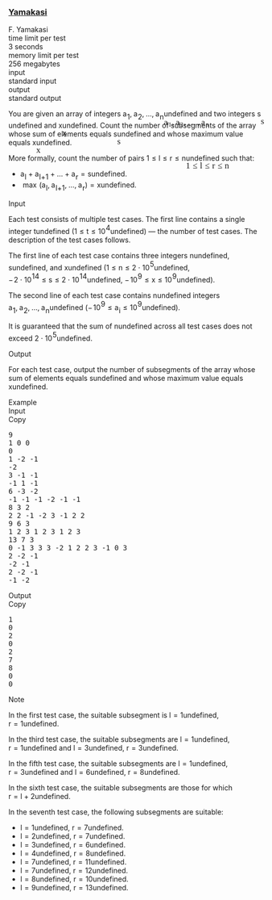 <h3><a href="https://codeforces.com/contest/2121/problem/F" target="_blank" rel="noopener noreferrer">Yamakasi</a></h3>
<div class="header"><div class="title">F. Yamakasi</div><div class="time-limit"><div class="property-title">time limit per test</div>3 seconds</div><div class="memory-limit"><div class="property-title">memory limit per test</div>256 megabytes</div><div class="input-file input-standard"><div class="property-title">input</div>standard input</div><div class="output-file output-standard"><div class="property-title">output</div>standard output</div></div><div><p>You are given an array of integers <span class="MathJax_Preview" style="color: inherit;"><span class="MJXp-math" id="MJXp-Span-1"><span class="MJXp-msubsup" id="MJXp-Span-2"><span class="MJXp-mi MJXp-italic" id="MJXp-Span-3" style="margin-right: 0.05em;">a</span><span class="MJXp-mn MJXp-script" id="MJXp-Span-4" style="vertical-align: -0.4em;">1</span></span><span class="MJXp-mo" id="MJXp-Span-5" style="margin-left: 0em; margin-right: 0.222em;">,</span><span class="MJXp-msubsup" id="MJXp-Span-6"><span class="MJXp-mi MJXp-italic" id="MJXp-Span-7" style="margin-right: 0.05em;">a</span><span class="MJXp-mn MJXp-script" id="MJXp-Span-8" style="vertical-align: -0.4em;">2</span></span><span class="MJXp-mo" id="MJXp-Span-9" style="margin-left: 0em; margin-right: 0.222em;">,</span><span class="MJXp-mo" id="MJXp-Span-10" style="margin-left: 0em; margin-right: 0em;">…</span><span class="MJXp-mo" id="MJXp-Span-11" style="margin-left: 0em; margin-right: 0.222em;">,</span><span class="MJXp-msubsup" id="MJXp-Span-12"><span class="MJXp-mi MJXp-italic" id="MJXp-Span-13" style="margin-right: 0.05em;">a</span><span class="MJXp-mi MJXp-italic MJXp-script" id="MJXp-Span-14" style="vertical-align: -0.4em;">n</span></span></span></span><span class="MathJax MathJax_Processed" id="MathJax-Element-1-Frame" tabindex="0" style=""><nobr><span class="math" id="MathJax-Span-1"><span style="display: inline-block; position: relative; width: 0em; height: 0px; font-size: 122%;"><span style="position: absolute;"><span class="mrow" id="MathJax-Span-2"><span class="msubsup" id="MathJax-Span-3"><span style="display: inline-block; position: relative; width: 0.94em; height: 0px;"><span style="position: absolute; clip: rect(3.34em, 1000.53em, 4.16em, -999.997em); top: -3.978em; left: 0em;"><span class="mi" id="MathJax-Span-4" style="font-family: MathJax_Math-italic;">a</span><span style="display: inline-block; width: 0px; height: 3.984em;"></span></span><span style="position: absolute; top: -3.803em; left: 0.53em;"><span class="mn" id="MathJax-Span-5" style="font-size: 70.7%; font-family: MathJax_Main;">1</span><span style="display: inline-block; width: 0px; height: 3.984em;"></span></span></span></span><span class="mo" id="MathJax-Span-6" style="font-family: MathJax_Main;">,</span><span class="msubsup" id="MathJax-Span-7" style="padding-left: 0.179em;"><span style="display: inline-block; position: relative; width: 0.94em; height: 0px;"><span style="position: absolute; clip: rect(3.34em, 1000.53em, 4.16em, -999.997em); top: -3.978em; left: 0em;"><span class="mi" id="MathJax-Span-8" style="font-family: MathJax_Math-italic;">a</span><span style="display: inline-block; width: 0px; height: 3.984em;"></span></span><span style="position: absolute; top: -3.803em; left: 0.53em;"><span class="mn" id="MathJax-Span-9" style="font-size: 70.7%; font-family: MathJax_Main;">2</span><span style="display: inline-block; width: 0px; height: 3.984em;"></span></span></span></span><span class="mo" id="MathJax-Span-10" style="font-family: MathJax_Main;">,</span><span class="mo" id="MathJax-Span-11" style="font-family: MathJax_Main; padding-left: 0.179em;">…</span><span class="mo" id="MathJax-Span-12" style="font-family: MathJax_Main; padding-left: 0.179em;">,</span><span class="msubsup" id="MathJax-Span-13" style="padding-left: 0.179em;"><span style="display: inline-block; position: relative; width: 1.057em; height: 0px;"><span style="position: absolute; clip: rect(3.34em, 1000.53em, 4.16em, -999.997em); top: -3.978em; left: 0em;"><span class="mi" id="MathJax-Span-14" style="font-family: MathJax_Math-italic;">a</span><span style="display: inline-block; width: 0px; height: 3.984em;"></span></span><span style="position: absolute; top: -3.803em; left: 0.53em;"><span class="mi" id="MathJax-Span-15" style="font-size: 70.7%; font-family: MathJax_Math-italic;">n</span><span style="display: inline-block; width: 0px; height: 3.984em;"></span></span></span></span></span></span></span></span></nobr></span>undefined and two integers <span class="MathJax_Preview" style="color: inherit;"><span class="MJXp-math" id="MJXp-Span-15"><span class="MJXp-mi MJXp-italic" id="MJXp-Span-16">s</span></span></span><span class="MathJax MathJax_Processed" id="MathJax-Element-2-Frame" tabindex="0" style=""><nobr><span class="math" id="MathJax-Span-16"><span style="display: inline-block; position: relative; width: 0em; height: 0px; font-size: 122%;"><span style="position: absolute;"><span class="mrow" id="MathJax-Span-17"><span class="mi" id="MathJax-Span-18" style="font-family: MathJax_Math-italic;">s</span></span></span></span></span></nobr></span>undefined and <span class="MathJax_Preview" style="color: inherit;"><span class="MJXp-math" id="MJXp-Span-17"><span class="MJXp-mi MJXp-italic" id="MJXp-Span-18">x</span></span></span><span class="MathJax MathJax_Processed" id="MathJax-Element-3-Frame" tabindex="0" style=""><nobr><span class="math" id="MathJax-Span-19"><span style="display: inline-block; position: relative; width: 0em; height: 0px; font-size: 122%;"><span style="position: absolute;"><span class="mrow" id="MathJax-Span-20"><span class="mi" id="MathJax-Span-21" style="font-family: MathJax_Math-italic;">x</span></span></span></span></span></nobr></span>undefined. Count the number of subsegments of the array whose sum of elements equals <span class="MathJax_Preview" style="color: inherit;"><span class="MJXp-math" id="MJXp-Span-19"><span class="MJXp-mi MJXp-italic" id="MJXp-Span-20">s</span></span></span><span class="MathJax MathJax_Processed" id="MathJax-Element-4-Frame" tabindex="0" style=""><nobr><span class="math" id="MathJax-Span-22"><span style="display: inline-block; position: relative; width: 0em; height: 0px; font-size: 122%;"><span style="position: absolute;"><span class="mrow" id="MathJax-Span-23"><span class="mi" id="MathJax-Span-24" style="font-family: MathJax_Math-italic;">s</span></span></span></span></span></nobr></span>undefined and whose maximum value equals <span class="MathJax_Preview" style="color: inherit;"><span class="MJXp-math" id="MJXp-Span-21"><span class="MJXp-mi MJXp-italic" id="MJXp-Span-22">x</span></span></span><span class="MathJax MathJax_Processed" id="MathJax-Element-5-Frame" tabindex="0" style=""><nobr><span class="math" id="MathJax-Span-25"><span style="display: inline-block; position: relative; width: 0em; height: 0px; font-size: 122%;"><span style="position: absolute;"><span class="mrow" id="MathJax-Span-26"><span class="mi" id="MathJax-Span-27" style="font-family: MathJax_Math-italic;">x</span></span></span></span></span></nobr></span>undefined.</p><p>More formally, count the number of pairs <span class="MathJax_Preview" style="color: inherit;"><span class="MJXp-math" id="MJXp-Span-23"><span class="MJXp-mn" id="MJXp-Span-24">1</span><span class="MJXp-mo" id="MJXp-Span-25" style="margin-left: 0.333em; margin-right: 0.333em;">≤</span><span class="MJXp-mi MJXp-italic" id="MJXp-Span-26">l</span><span class="MJXp-mo" id="MJXp-Span-27" style="margin-left: 0.333em; margin-right: 0.333em;">≤</span><span class="MJXp-mi MJXp-italic" id="MJXp-Span-28">r</span><span class="MJXp-mo" id="MJXp-Span-29" style="margin-left: 0.333em; margin-right: 0.333em;">≤</span><span class="MJXp-mi MJXp-italic" id="MJXp-Span-30">n</span></span></span><span class="MathJax MathJax_Processed" id="MathJax-Element-6-Frame" tabindex="0" style=""><nobr><span class="math" id="MathJax-Span-28"><span style="display: inline-block; position: relative; width: 0em; height: 0px; font-size: 122%;"><span style="position: absolute;"><span class="mrow" id="MathJax-Span-29"><span class="mn" id="MathJax-Span-30" style="font-family: MathJax_Main;">1</span><span class="mo" id="MathJax-Span-31" style="font-family: MathJax_Main; padding-left: 0.296em;">≤</span><span class="mi" id="MathJax-Span-32" style="font-family: MathJax_Math-italic; padding-left: 0.296em;">l</span><span class="mo" id="MathJax-Span-33" style="font-family: MathJax_Main; padding-left: 0.296em;">≤</span><span class="mi" id="MathJax-Span-34" style="font-family: MathJax_Math-italic; padding-left: 0.296em;">r</span><span class="mo" id="MathJax-Span-35" style="font-family: MathJax_Main; padding-left: 0.296em;">≤</span><span class="mi" id="MathJax-Span-36" style="font-family: MathJax_Math-italic; padding-left: 0.296em;">n</span></span></span></span></span></nobr></span>undefined such that:</p><ul><li> <span class="MathJax_Preview" style="color: inherit;"><span class="MJXp-math" id="MJXp-Span-31"><span class="MJXp-msubsup" id="MJXp-Span-32"><span class="MJXp-mi MJXp-italic" id="MJXp-Span-33" style="margin-right: 0.05em;">a</span><span class="MJXp-mi MJXp-italic MJXp-script" id="MJXp-Span-34" style="vertical-align: -0.4em;">l</span></span><span class="MJXp-mo" id="MJXp-Span-35" style="margin-left: 0.267em; margin-right: 0.267em;">+</span><span class="MJXp-msubsup" id="MJXp-Span-36"><span class="MJXp-mi MJXp-italic" id="MJXp-Span-37" style="margin-right: 0.05em;">a</span><span class="MJXp-mrow MJXp-script" id="MJXp-Span-38" style="vertical-align: -0.4em;"><span class="MJXp-mi MJXp-italic" id="MJXp-Span-39">l</span><span class="MJXp-mo" id="MJXp-Span-40">+</span><span class="MJXp-mn" id="MJXp-Span-41">1</span></span></span><span class="MJXp-mo" id="MJXp-Span-42" style="margin-left: 0.267em; margin-right: 0.267em;">+</span><span class="MJXp-mo" id="MJXp-Span-43" style="margin-left: 0em; margin-right: 0em;">…</span><span class="MJXp-mo" id="MJXp-Span-44" style="margin-left: 0.267em; margin-right: 0.267em;">+</span><span class="MJXp-msubsup" id="MJXp-Span-45"><span class="MJXp-mi MJXp-italic" id="MJXp-Span-46" style="margin-right: 0.05em;">a</span><span class="MJXp-mi MJXp-italic MJXp-script" id="MJXp-Span-47" style="vertical-align: -0.4em;">r</span></span><span class="MJXp-mo" id="MJXp-Span-48" style="margin-left: 0.333em; margin-right: 0.333em;">=</span><span class="MJXp-mi MJXp-italic" id="MJXp-Span-49">s</span></span></span><span class="MathJax MathJax_Processing" id="MathJax-Element-7-Frame" tabindex="0"></span>undefined. </li><li> <span class="MathJax_Preview" style="color: inherit;"><span class="MJXp-math" id="MJXp-Span-52"><span class="MJXp-mo" id="MJXp-Span-53" style="margin-left: 0.333em; margin-right: 0.333em;">max</span><span class="MJXp-mo" id="MJXp-Span-54" style="margin-left: 0em; margin-right: 0em;">(</span><span class="MJXp-msubsup" id="MJXp-Span-55"><span class="MJXp-mi MJXp-italic" id="MJXp-Span-56" style="margin-right: 0.05em;">a</span><span class="MJXp-mi MJXp-italic MJXp-script" id="MJXp-Span-57" style="vertical-align: -0.4em;">l</span></span><span class="MJXp-mo" id="MJXp-Span-58" style="margin-left: 0em; margin-right: 0.222em;">,</span><span class="MJXp-msubsup" id="MJXp-Span-59"><span class="MJXp-mi MJXp-italic" id="MJXp-Span-60" style="margin-right: 0.05em;">a</span><span class="MJXp-mrow MJXp-script" id="MJXp-Span-61" style="vertical-align: -0.4em;"><span class="MJXp-mi MJXp-italic" id="MJXp-Span-62">l</span><span class="MJXp-mo" id="MJXp-Span-63">+</span><span class="MJXp-mn" id="MJXp-Span-64">1</span></span></span><span class="MJXp-mo" id="MJXp-Span-65" style="margin-left: 0em; margin-right: 0.222em;">,</span><span class="MJXp-mo" id="MJXp-Span-66" style="margin-left: 0em; margin-right: 0em;">…</span><span class="MJXp-mo" id="MJXp-Span-67" style="margin-left: 0em; margin-right: 0.222em;">,</span><span class="MJXp-msubsup" id="MJXp-Span-68"><span class="MJXp-mi MJXp-italic" id="MJXp-Span-69" style="margin-right: 0.05em;">a</span><span class="MJXp-mi MJXp-italic MJXp-script" id="MJXp-Span-70" style="vertical-align: -0.4em;">r</span></span><span class="MJXp-mo" id="MJXp-Span-71" style="margin-left: 0em; margin-right: 0em;">)</span><span class="MJXp-mo" id="MJXp-Span-72" style="margin-left: 0.333em; margin-right: 0.333em;">=</span><span class="MJXp-mi MJXp-italic" id="MJXp-Span-73">x</span></span></span><span class="MathJax MathJax_Processing" id="MathJax-Element-8-Frame" tabindex="0"></span>undefined. </li></ul></div><div class="input-specification"><div class="section-title">Input</div><p>Each test consists of multiple test cases. The first line contains a single integer <span class="MathJax_Preview" style="color: inherit;"><span class="MJXp-math" id="MJXp-Span-74"><span class="MJXp-mi MJXp-italic" id="MJXp-Span-75">t</span></span></span><span class="MathJax MathJax_Processing" id="MathJax-Element-9-Frame" tabindex="0"></span>undefined (<span class="MathJax_Preview" style="color: inherit;"><span class="MJXp-math" id="MJXp-Span-76"><span class="MJXp-mn" id="MJXp-Span-77">1</span><span class="MJXp-mo" id="MJXp-Span-78" style="margin-left: 0.333em; margin-right: 0.333em;">≤</span><span class="MJXp-mi MJXp-italic" id="MJXp-Span-79">t</span><span class="MJXp-mo" id="MJXp-Span-80" style="margin-left: 0.333em; margin-right: 0.333em;">≤</span><span class="MJXp-msubsup" id="MJXp-Span-81"><span class="MJXp-mn" id="MJXp-Span-82" style="margin-right: 0.05em;">10</span><span class="MJXp-mn MJXp-script" id="MJXp-Span-83" style="vertical-align: 0.5em;">4</span></span></span></span><span class="MathJax MathJax_Processing" id="MathJax-Element-10-Frame" tabindex="0"></span>undefined)&nbsp;— the number of test cases. The description of the test cases follows.</p><p>The first line of each test case contains three integers <span class="MathJax_Preview" style="color: inherit;"><span class="MJXp-math" id="MJXp-Span-84"><span class="MJXp-mi MJXp-italic" id="MJXp-Span-85">n</span></span></span><span class="MathJax MathJax_Processing" id="MathJax-Element-11-Frame" tabindex="0"></span>undefined, <span class="MathJax_Preview" style="color: inherit;"><span class="MJXp-math" id="MJXp-Span-86"><span class="MJXp-mi MJXp-italic" id="MJXp-Span-87">s</span></span></span><span class="MathJax MathJax_Processing" id="MathJax-Element-12-Frame" tabindex="0"></span>undefined, and <span class="MathJax_Preview" style="color: inherit;"><span class="MJXp-math" id="MJXp-Span-88"><span class="MJXp-mi MJXp-italic" id="MJXp-Span-89">x</span></span></span><span class="MathJax MathJax_Processing" id="MathJax-Element-13-Frame" tabindex="0"></span>undefined (<span class="MathJax_Preview" style="color: inherit;"><span class="MJXp-math" id="MJXp-Span-90"><span class="MJXp-mn" id="MJXp-Span-91">1</span><span class="MJXp-mo" id="MJXp-Span-92" style="margin-left: 0.333em; margin-right: 0.333em;">≤</span><span class="MJXp-mi MJXp-italic" id="MJXp-Span-93">n</span><span class="MJXp-mo" id="MJXp-Span-94" style="margin-left: 0.333em; margin-right: 0.333em;">≤</span><span class="MJXp-mn" id="MJXp-Span-95">2</span><span class="MJXp-mo" id="MJXp-Span-96" style="margin-left: 0.267em; margin-right: 0.267em;">⋅</span><span class="MJXp-msubsup" id="MJXp-Span-97"><span class="MJXp-mn" id="MJXp-Span-98" style="margin-right: 0.05em;">10</span><span class="MJXp-mn MJXp-script" id="MJXp-Span-99" style="vertical-align: 0.5em;">5</span></span></span></span><span class="MathJax MathJax_Processing" id="MathJax-Element-14-Frame" tabindex="0"></span>undefined, <span class="MathJax_Preview" style="color: inherit;"><span class="MJXp-math" id="MJXp-Span-100"><span class="MJXp-mo" id="MJXp-Span-101" style="margin-left: 0em; margin-right: 0.111em;">−</span><span class="MJXp-mn" id="MJXp-Span-102">2</span><span class="MJXp-mo" id="MJXp-Span-103" style="margin-left: 0.267em; margin-right: 0.267em;">⋅</span><span class="MJXp-msubsup" id="MJXp-Span-104"><span class="MJXp-mn" id="MJXp-Span-105" style="margin-right: 0.05em;">10</span><span class="MJXp-mrow MJXp-script" id="MJXp-Span-106" style="vertical-align: 0.5em;"><span class="MJXp-mn" id="MJXp-Span-107">14</span></span></span><span class="MJXp-mo" id="MJXp-Span-108" style="margin-left: 0.333em; margin-right: 0.333em;">≤</span><span class="MJXp-mi MJXp-italic" id="MJXp-Span-109">s</span><span class="MJXp-mo" id="MJXp-Span-110" style="margin-left: 0.333em; margin-right: 0.333em;">≤</span><span class="MJXp-mn" id="MJXp-Span-111">2</span><span class="MJXp-mo" id="MJXp-Span-112" style="margin-left: 0.267em; margin-right: 0.267em;">⋅</span><span class="MJXp-msubsup" id="MJXp-Span-113"><span class="MJXp-mn" id="MJXp-Span-114" style="margin-right: 0.05em;">10</span><span class="MJXp-mrow MJXp-script" id="MJXp-Span-115" style="vertical-align: 0.5em;"><span class="MJXp-mn" id="MJXp-Span-116">14</span></span></span></span></span><span class="MathJax MathJax_Processing" id="MathJax-Element-15-Frame" tabindex="0"></span>undefined, <span class="MathJax_Preview" style="color: inherit;"><span class="MJXp-math" id="MJXp-Span-117"><span class="MJXp-mo" id="MJXp-Span-118" style="margin-left: 0em; margin-right: 0.111em;">−</span><span class="MJXp-msubsup" id="MJXp-Span-119"><span class="MJXp-mn" id="MJXp-Span-120" style="margin-right: 0.05em;">10</span><span class="MJXp-mn MJXp-script" id="MJXp-Span-121" style="vertical-align: 0.5em;">9</span></span><span class="MJXp-mo" id="MJXp-Span-122" style="margin-left: 0.333em; margin-right: 0.333em;">≤</span><span class="MJXp-mi MJXp-italic" id="MJXp-Span-123">x</span><span class="MJXp-mo" id="MJXp-Span-124" style="margin-left: 0.333em; margin-right: 0.333em;">≤</span><span class="MJXp-msubsup" id="MJXp-Span-125"><span class="MJXp-mn" id="MJXp-Span-126" style="margin-right: 0.05em;">10</span><span class="MJXp-mn MJXp-script" id="MJXp-Span-127" style="vertical-align: 0.5em;">9</span></span></span></span><span class="MathJax MathJax_Processing" id="MathJax-Element-16-Frame" tabindex="0"></span>undefined). </p><p>The second line of each test case contains <span class="MathJax_Preview" style="color: inherit;"><span class="MJXp-math" id="MJXp-Span-128"><span class="MJXp-mi MJXp-italic" id="MJXp-Span-129">n</span></span></span><span class="MathJax MathJax_Processing" id="MathJax-Element-17-Frame" tabindex="0"></span>undefined integers <span class="MathJax_Preview" style="color: inherit;"><span class="MJXp-math" id="MJXp-Span-130"><span class="MJXp-msubsup" id="MJXp-Span-131"><span class="MJXp-mi MJXp-italic" id="MJXp-Span-132" style="margin-right: 0.05em;">a</span><span class="MJXp-mn MJXp-script" id="MJXp-Span-133" style="vertical-align: -0.4em;">1</span></span><span class="MJXp-mo" id="MJXp-Span-134" style="margin-left: 0em; margin-right: 0.222em;">,</span><span class="MJXp-msubsup" id="MJXp-Span-135"><span class="MJXp-mi MJXp-italic" id="MJXp-Span-136" style="margin-right: 0.05em;">a</span><span class="MJXp-mn MJXp-script" id="MJXp-Span-137" style="vertical-align: -0.4em;">2</span></span><span class="MJXp-mo" id="MJXp-Span-138" style="margin-left: 0em; margin-right: 0.222em;">,</span><span class="MJXp-mo" id="MJXp-Span-139" style="margin-left: 0em; margin-right: 0em;">…</span><span class="MJXp-mo" id="MJXp-Span-140" style="margin-left: 0em; margin-right: 0.222em;">,</span><span class="MJXp-msubsup" id="MJXp-Span-141"><span class="MJXp-mi MJXp-italic" id="MJXp-Span-142" style="margin-right: 0.05em;">a</span><span class="MJXp-mi MJXp-italic MJXp-script" id="MJXp-Span-143" style="vertical-align: -0.4em;">n</span></span></span></span><span class="MathJax MathJax_Processing" id="MathJax-Element-18-Frame" tabindex="0"></span>undefined (<span class="MathJax_Preview" style="color: inherit;"><span class="MJXp-math" id="MJXp-Span-144"><span class="MJXp-mo" id="MJXp-Span-145" style="margin-left: 0em; margin-right: 0.111em;">−</span><span class="MJXp-msubsup" id="MJXp-Span-146"><span class="MJXp-mn" id="MJXp-Span-147" style="margin-right: 0.05em;">10</span><span class="MJXp-mn MJXp-script" id="MJXp-Span-148" style="vertical-align: 0.5em;">9</span></span><span class="MJXp-mo" id="MJXp-Span-149" style="margin-left: 0.333em; margin-right: 0.333em;">≤</span><span class="MJXp-msubsup" id="MJXp-Span-150"><span class="MJXp-mi MJXp-italic" id="MJXp-Span-151" style="margin-right: 0.05em;">a</span><span class="MJXp-mi MJXp-italic MJXp-script" id="MJXp-Span-152" style="vertical-align: -0.4em;">i</span></span><span class="MJXp-mo" id="MJXp-Span-153" style="margin-left: 0.333em; margin-right: 0.333em;">≤</span><span class="MJXp-msubsup" id="MJXp-Span-154"><span class="MJXp-mn" id="MJXp-Span-155" style="margin-right: 0.05em;">10</span><span class="MJXp-mn MJXp-script" id="MJXp-Span-156" style="vertical-align: 0.5em;">9</span></span></span></span><span class="MathJax MathJax_Processing" id="MathJax-Element-19-Frame" tabindex="0"></span>undefined).</p><p>It is guaranteed that the sum of <span class="MathJax_Preview" style="color: inherit;"><span class="MJXp-math" id="MJXp-Span-157"><span class="MJXp-mi MJXp-italic" id="MJXp-Span-158">n</span></span></span><span class="MathJax MathJax_Processing" id="MathJax-Element-20-Frame" tabindex="0"></span>undefined across all test cases does not exceed <span class="MathJax_Preview" style="color: inherit;"><span class="MJXp-math" id="MJXp-Span-159"><span class="MJXp-mn" id="MJXp-Span-160">2</span><span class="MJXp-mo" id="MJXp-Span-161" style="margin-left: 0.267em; margin-right: 0.267em;">⋅</span><span class="MJXp-msubsup" id="MJXp-Span-162"><span class="MJXp-mn" id="MJXp-Span-163" style="margin-right: 0.05em;">10</span><span class="MJXp-mn MJXp-script" id="MJXp-Span-164" style="vertical-align: 0.5em;">5</span></span></span></span><span class="MathJax MathJax_Processing" id="MathJax-Element-21-Frame" tabindex="0"></span>undefined.</p></div><div class="output-specification"><div class="section-title">Output</div><p>For each test case, output the number of subsegments of the array whose sum of elements equals <span class="MathJax_Preview" style="color: inherit;"><span class="MJXp-math" id="MJXp-Span-165"><span class="MJXp-mi MJXp-italic" id="MJXp-Span-166">s</span></span></span><span class="MathJax MathJax_Processing" id="MathJax-Element-22-Frame" tabindex="0"></span>undefined and whose maximum value equals <span class="MathJax_Preview" style="color: inherit;"><span class="MJXp-math" id="MJXp-Span-167"><span class="MJXp-mi MJXp-italic" id="MJXp-Span-168">x</span></span></span><span class="MathJax MathJax_Processing" id="MathJax-Element-23-Frame" tabindex="0"></span>undefined.</p></div><div class="sample-tests"><div class="section-title">Example</div><div class="sample-test"><div class="input"><div class="title">Input<div title="Copy" data-clipboard-target="#id0016023568988494874" id="id0019212592720285393" class="input-output-copier">Copy</div></div><pre id="id0016023568988494874"><div class="test-example-line test-example-line-even test-example-line-0">9</div><div class="test-example-line test-example-line-odd test-example-line-1">1 0 0</div><div class="test-example-line test-example-line-odd test-example-line-1">0</div><div class="test-example-line test-example-line-even test-example-line-2">1 -2 -1</div><div class="test-example-line test-example-line-even test-example-line-2">-2</div><div class="test-example-line test-example-line-odd test-example-line-3">3 -1 -1</div><div class="test-example-line test-example-line-odd test-example-line-3">-1 1 -1</div><div class="test-example-line test-example-line-even test-example-line-4">6 -3 -2</div><div class="test-example-line test-example-line-even test-example-line-4">-1 -1 -1 -2 -1 -1</div><div class="test-example-line test-example-line-odd test-example-line-5">8 3 2</div><div class="test-example-line test-example-line-odd test-example-line-5">2 2 -1 -2 3 -1 2 2</div><div class="test-example-line test-example-line-even test-example-line-6">9 6 3</div><div class="test-example-line test-example-line-even test-example-line-6">1 2 3 1 2 3 1 2 3</div><div class="test-example-line test-example-line-odd test-example-line-7">13 7 3</div><div class="test-example-line test-example-line-odd test-example-line-7">0 -1 3 3 3 -2 1 2 2 3 -1 0 3</div><div class="test-example-line test-example-line-even test-example-line-8">2 -2 -1</div><div class="test-example-line test-example-line-even test-example-line-8">-2 -1</div><div class="test-example-line test-example-line-odd test-example-line-9">2 -2 -1</div><div class="test-example-line test-example-line-odd test-example-line-9">-1 -2</div></pre></div><div class="output"><div class="title">Output<div title="Copy" data-clipboard-target="#id00545089075168845" id="id001973457970321093" class="input-output-copier">Copy</div></div><pre id="id00545089075168845">1
0
2
0
2
7
8
0
0
</pre></div></div></div><div class="note"><div class="section-title">Note</div><p>In the first test case, the suitable subsegment is <span class="MathJax_Preview" style="color: inherit;"><span class="MJXp-math" id="MJXp-Span-169"><span class="MJXp-mi MJXp-italic" id="MJXp-Span-170">l</span><span class="MJXp-mo" id="MJXp-Span-171" style="margin-left: 0.333em; margin-right: 0.333em;">=</span><span class="MJXp-mn" id="MJXp-Span-172">1</span></span></span><span class="MathJax MathJax_Processing" id="MathJax-Element-24-Frame" tabindex="0"></span>undefined, <span class="MathJax_Preview" style="color: inherit;"><span class="MJXp-math" id="MJXp-Span-173"><span class="MJXp-mi MJXp-italic" id="MJXp-Span-174">r</span><span class="MJXp-mo" id="MJXp-Span-175" style="margin-left: 0.333em; margin-right: 0.333em;">=</span><span class="MJXp-mn" id="MJXp-Span-176">1</span></span></span><span class="MathJax MathJax_Processing" id="MathJax-Element-25-Frame" tabindex="0"></span>undefined.</p><p>In the third test case, the suitable subsegments are <span class="MathJax_Preview" style="color: inherit;"><span class="MJXp-math" id="MJXp-Span-177"><span class="MJXp-mi MJXp-italic" id="MJXp-Span-178">l</span><span class="MJXp-mo" id="MJXp-Span-179" style="margin-left: 0.333em; margin-right: 0.333em;">=</span><span class="MJXp-mn" id="MJXp-Span-180">1</span></span></span><span class="MathJax MathJax_Processing" id="MathJax-Element-26-Frame" tabindex="0"></span>undefined, <span class="MathJax_Preview" style="color: inherit;"><span class="MJXp-math" id="MJXp-Span-181"><span class="MJXp-mi MJXp-italic" id="MJXp-Span-182">r</span><span class="MJXp-mo" id="MJXp-Span-183" style="margin-left: 0.333em; margin-right: 0.333em;">=</span><span class="MJXp-mn" id="MJXp-Span-184">1</span></span></span><span class="MathJax MathJax_Processing" id="MathJax-Element-27-Frame" tabindex="0"></span>undefined and <span class="MathJax_Preview" style="color: inherit;"><span class="MJXp-math" id="MJXp-Span-185"><span class="MJXp-mi MJXp-italic" id="MJXp-Span-186">l</span><span class="MJXp-mo" id="MJXp-Span-187" style="margin-left: 0.333em; margin-right: 0.333em;">=</span><span class="MJXp-mn" id="MJXp-Span-188">3</span></span></span><span class="MathJax MathJax_Processing" id="MathJax-Element-28-Frame" tabindex="0"></span>undefined, <span class="MathJax_Preview" style="color: inherit;"><span class="MJXp-math" id="MJXp-Span-189"><span class="MJXp-mi MJXp-italic" id="MJXp-Span-190">r</span><span class="MJXp-mo" id="MJXp-Span-191" style="margin-left: 0.333em; margin-right: 0.333em;">=</span><span class="MJXp-mn" id="MJXp-Span-192">3</span></span></span><span class="MathJax MathJax_Processing" id="MathJax-Element-29-Frame" tabindex="0"></span>undefined. </p><p>In the fifth test case, the suitable subsegments are <span class="MathJax_Preview" style="color: inherit;"><span class="MJXp-math" id="MJXp-Span-193"><span class="MJXp-mi MJXp-italic" id="MJXp-Span-194">l</span><span class="MJXp-mo" id="MJXp-Span-195" style="margin-left: 0.333em; margin-right: 0.333em;">=</span><span class="MJXp-mn" id="MJXp-Span-196">1</span></span></span><span class="MathJax MathJax_Processing" id="MathJax-Element-30-Frame" tabindex="0"></span>undefined, <span class="MathJax_Preview" style="color: inherit;"><span class="MJXp-math" id="MJXp-Span-197"><span class="MJXp-mi MJXp-italic" id="MJXp-Span-198">r</span><span class="MJXp-mo" id="MJXp-Span-199" style="margin-left: 0.333em; margin-right: 0.333em;">=</span><span class="MJXp-mn" id="MJXp-Span-200">3</span></span></span><span class="MathJax MathJax_Processing" id="MathJax-Element-31-Frame" tabindex="0"></span>undefined and <span class="MathJax_Preview" style="color: inherit;"><span class="MJXp-math" id="MJXp-Span-201"><span class="MJXp-mi MJXp-italic" id="MJXp-Span-202">l</span><span class="MJXp-mo" id="MJXp-Span-203" style="margin-left: 0.333em; margin-right: 0.333em;">=</span><span class="MJXp-mn" id="MJXp-Span-204">6</span></span></span><span class="MathJax MathJax_Processing" id="MathJax-Element-32-Frame" tabindex="0"></span>undefined, <span class="MathJax_Preview" style="color: inherit;"><span class="MJXp-math" id="MJXp-Span-205"><span class="MJXp-mi MJXp-italic" id="MJXp-Span-206">r</span><span class="MJXp-mo" id="MJXp-Span-207" style="margin-left: 0.333em; margin-right: 0.333em;">=</span><span class="MJXp-mn" id="MJXp-Span-208">8</span></span></span><span class="MathJax MathJax_Processing" id="MathJax-Element-33-Frame" tabindex="0"></span>undefined.</p><p>In the sixth test case, the suitable subsegments are those for which <span class="MathJax_Preview" style="color: inherit;"><span class="MJXp-math" id="MJXp-Span-209"><span class="MJXp-mi MJXp-italic" id="MJXp-Span-210">r</span><span class="MJXp-mo" id="MJXp-Span-211" style="margin-left: 0.333em; margin-right: 0.333em;">=</span><span class="MJXp-mi MJXp-italic" id="MJXp-Span-212">l</span><span class="MJXp-mo" id="MJXp-Span-213" style="margin-left: 0.267em; margin-right: 0.267em;">+</span><span class="MJXp-mn" id="MJXp-Span-214">2</span></span></span><span class="MathJax MathJax_Processing" id="MathJax-Element-34-Frame" tabindex="0"></span>undefined. </p><p>In the seventh test case, the following subsegments are suitable: </p><ul><li> <span class="MathJax_Preview" style="color: inherit;"><span class="MJXp-math" id="MJXp-Span-215"><span class="MJXp-mi MJXp-italic" id="MJXp-Span-216">l</span><span class="MJXp-mo" id="MJXp-Span-217" style="margin-left: 0.333em; margin-right: 0.333em;">=</span><span class="MJXp-mn" id="MJXp-Span-218">1</span></span></span><span class="MathJax MathJax_Processing" id="MathJax-Element-35-Frame" tabindex="0"></span>undefined, <span class="MathJax_Preview" style="color: inherit;"><span class="MJXp-math" id="MJXp-Span-219"><span class="MJXp-mi MJXp-italic" id="MJXp-Span-220">r</span><span class="MJXp-mo" id="MJXp-Span-221" style="margin-left: 0.333em; margin-right: 0.333em;">=</span><span class="MJXp-mn" id="MJXp-Span-222">7</span></span></span><span class="MathJax MathJax_Processing" id="MathJax-Element-36-Frame" tabindex="0"></span>undefined.</li><li> <span class="MathJax_Preview" style="color: inherit;"><span class="MJXp-math" id="MJXp-Span-223"><span class="MJXp-mi MJXp-italic" id="MJXp-Span-224">l</span><span class="MJXp-mo" id="MJXp-Span-225" style="margin-left: 0.333em; margin-right: 0.333em;">=</span><span class="MJXp-mn" id="MJXp-Span-226">2</span></span></span><span class="MathJax MathJax_Processing" id="MathJax-Element-37-Frame" tabindex="0"></span>undefined, <span class="MathJax_Preview" style="color: inherit;"><span class="MJXp-math" id="MJXp-Span-227"><span class="MJXp-mi MJXp-italic" id="MJXp-Span-228">r</span><span class="MJXp-mo" id="MJXp-Span-229" style="margin-left: 0.333em; margin-right: 0.333em;">=</span><span class="MJXp-mn" id="MJXp-Span-230">7</span></span></span><span class="MathJax MathJax_Processing" id="MathJax-Element-38-Frame" tabindex="0"></span>undefined.</li><li> <span class="MathJax_Preview" style="color: inherit;"><span class="MJXp-math" id="MJXp-Span-231"><span class="MJXp-mi MJXp-italic" id="MJXp-Span-232">l</span><span class="MJXp-mo" id="MJXp-Span-233" style="margin-left: 0.333em; margin-right: 0.333em;">=</span><span class="MJXp-mn" id="MJXp-Span-234">3</span></span></span><span class="MathJax MathJax_Processing" id="MathJax-Element-39-Frame" tabindex="0"></span>undefined, <span class="MathJax_Preview" style="color: inherit;"><span class="MJXp-math" id="MJXp-Span-235"><span class="MJXp-mi MJXp-italic" id="MJXp-Span-236">r</span><span class="MJXp-mo" id="MJXp-Span-237" style="margin-left: 0.333em; margin-right: 0.333em;">=</span><span class="MJXp-mn" id="MJXp-Span-238">6</span></span></span><span class="MathJax MathJax_Processing" id="MathJax-Element-40-Frame" tabindex="0"></span>undefined.</li><li> <span class="MathJax_Preview" style="color: inherit;"><span class="MJXp-math" id="MJXp-Span-239"><span class="MJXp-mi MJXp-italic" id="MJXp-Span-240">l</span><span class="MJXp-mo" id="MJXp-Span-241" style="margin-left: 0.333em; margin-right: 0.333em;">=</span><span class="MJXp-mn" id="MJXp-Span-242">4</span></span></span><span class="MathJax MathJax_Processing" id="MathJax-Element-41-Frame" tabindex="0"></span>undefined, <span class="MathJax_Preview" style="color: inherit;"><span class="MJXp-math" id="MJXp-Span-243"><span class="MJXp-mi MJXp-italic" id="MJXp-Span-244">r</span><span class="MJXp-mo" id="MJXp-Span-245" style="margin-left: 0.333em; margin-right: 0.333em;">=</span><span class="MJXp-mn" id="MJXp-Span-246">8</span></span></span><span class="MathJax MathJax_Processing" id="MathJax-Element-42-Frame" tabindex="0"></span>undefined.</li><li> <span class="MathJax_Preview" style="color: inherit;"><span class="MJXp-math" id="MJXp-Span-247"><span class="MJXp-mi MJXp-italic" id="MJXp-Span-248">l</span><span class="MJXp-mo" id="MJXp-Span-249" style="margin-left: 0.333em; margin-right: 0.333em;">=</span><span class="MJXp-mn" id="MJXp-Span-250">7</span></span></span><span class="MathJax MathJax_Processing" id="MathJax-Element-43-Frame" tabindex="0"></span>undefined, <span class="MathJax_Preview" style="color: inherit;"><span class="MJXp-math" id="MJXp-Span-251"><span class="MJXp-mi MJXp-italic" id="MJXp-Span-252">r</span><span class="MJXp-mo" id="MJXp-Span-253" style="margin-left: 0.333em; margin-right: 0.333em;">=</span><span class="MJXp-mn" id="MJXp-Span-254">11</span></span></span><span class="MathJax MathJax_Processing" id="MathJax-Element-44-Frame" tabindex="0"></span>undefined.</li><li> <span class="MathJax_Preview" style="color: inherit;"><span class="MJXp-math" id="MJXp-Span-255"><span class="MJXp-mi MJXp-italic" id="MJXp-Span-256">l</span><span class="MJXp-mo" id="MJXp-Span-257" style="margin-left: 0.333em; margin-right: 0.333em;">=</span><span class="MJXp-mn" id="MJXp-Span-258">7</span></span></span><span class="MathJax MathJax_Processing" id="MathJax-Element-45-Frame" tabindex="0"></span>undefined, <span class="MathJax_Preview" style="color: inherit;"><span class="MJXp-math" id="MJXp-Span-259"><span class="MJXp-mi MJXp-italic" id="MJXp-Span-260">r</span><span class="MJXp-mo" id="MJXp-Span-261" style="margin-left: 0.333em; margin-right: 0.333em;">=</span><span class="MJXp-mn" id="MJXp-Span-262">12</span></span></span><span class="MathJax MathJax_Processing" id="MathJax-Element-46-Frame" tabindex="0"></span>undefined.</li><li> <span class="MathJax_Preview" style="color: inherit;"><span class="MJXp-math" id="MJXp-Span-263"><span class="MJXp-mi MJXp-italic" id="MJXp-Span-264">l</span><span class="MJXp-mo" id="MJXp-Span-265" style="margin-left: 0.333em; margin-right: 0.333em;">=</span><span class="MJXp-mn" id="MJXp-Span-266">8</span></span></span><span class="MathJax MathJax_Processing" id="MathJax-Element-47-Frame" tabindex="0"></span>undefined, <span class="MathJax_Preview" style="color: inherit;"><span class="MJXp-math" id="MJXp-Span-267"><span class="MJXp-mi MJXp-italic" id="MJXp-Span-268">r</span><span class="MJXp-mo" id="MJXp-Span-269" style="margin-left: 0.333em; margin-right: 0.333em;">=</span><span class="MJXp-mn" id="MJXp-Span-270">10</span></span></span><span class="MathJax MathJax_Processing" id="MathJax-Element-48-Frame" tabindex="0"></span>undefined.</li><li> <span class="MathJax_Preview" style="color: inherit;"><span class="MJXp-math" id="MJXp-Span-271"><span class="MJXp-mi MJXp-italic" id="MJXp-Span-272">l</span><span class="MJXp-mo" id="MJXp-Span-273" style="margin-left: 0.333em; margin-right: 0.333em;">=</span><span class="MJXp-mn" id="MJXp-Span-274">9</span></span></span><span class="MathJax MathJax_Processing" id="MathJax-Element-49-Frame" tabindex="0"></span>undefined, <span class="MathJax_Preview" style="color: inherit;"><span class="MJXp-math" id="MJXp-Span-275"><span class="MJXp-mi MJXp-italic" id="MJXp-Span-276">r</span><span class="MJXp-mo" id="MJXp-Span-277" style="margin-left: 0.333em; margin-right: 0.333em;">=</span><span class="MJXp-mn" id="MJXp-Span-278">13</span></span></span><span class="MathJax MathJax_Processing" id="MathJax-Element-50-Frame" tabindex="0"></span>undefined.</li></ul></div>